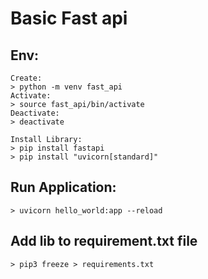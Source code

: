 # Basic Fast api

## Env:
    Create:
    > python -m venv fast_api
    Activate:
    > source fast_api/bin/activate
    Deactivate:
    > deactivate
    
    Install Library:
    > pip install fastapi
    > pip install "uvicorn[standard]"

## Run Application:
    > uvicorn hello_world:app --reload





## Add lib to requirement.txt file
    > pip3 freeze > requirements.txt



